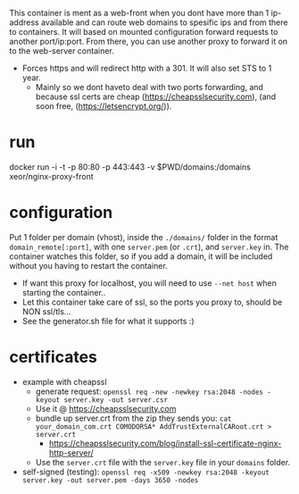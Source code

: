 This container is ment as a web-front when you dont have more than 1 ip-address available and can route web domains to spesific ips and from there to containers.
It will based on mounted configuration forward requests to another port/ip:port. From there, you can use another proxy to forward it on to the web-server container.

* Forces https and will redirect http with a 301. It will also set STS to 1 year.
  * Mainly so we dont haveto deal with two ports forwarding, and because ssl certs are cheap (https://cheapsslsecurity.com), (and soon free, (https://letsencrypt.org/)).

# run 
docker run -i -t -p 80:80 -p 443:443 -v $PWD/domains:/domains xeor/nginx-proxy-front

# configuration
Put 1 folder per domain (vhost), inside the `./domains/` folder in the format `domain_remote[:port]`, with one `server.pem` (or `.crt`), and `server.key` in.
The container watches this folder, so if you add a domain, it will be included without you having to restart the container.

* If want this proxy for localhost, you will need to use `--net host` when starting the container..
* Let this container take care of ssl, so the ports you proxy to, should be NON ssl/tls...
* See the generator.sh file for what it supports :)

# certificates
* example with cheapssl
  * generate request: `openssl req -new -newkey rsa:2048 -nodes -keyout server.key -out server.csr`
  * Use it @ https://cheapsslsecurity.com
  * bundle up server.crt from the zip they sends you: `cat your_domain_com.crt COMODORSA* AddTrustExternalCARoot.crt > server.crt`
    * https://cheapsslsecurity.com/blog/install-ssl-certificate-nginx-http-server/
  * Use the `server.crt` file with the `server.key` file in your `domains` folder.
* self-signed (testing): `openssl req -x509 -newkey rsa:2048 -keyout server.key -out server.pem -days 3650 -nodes`
